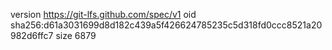 version https://git-lfs.github.com/spec/v1
oid sha256:d61a3031699d8d182c439a5f426624785235c5d318fd0ccc8521a20982d6ffc7
size 6879
